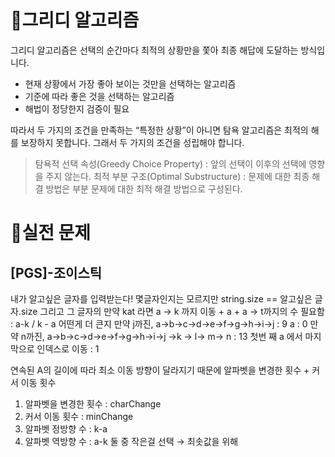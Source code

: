 # 🍯그리디 알고리즘
그리디 알고리즘은 선택의 순간마다 최적의 상황만을 쫓아 최종 해답에 도달하는 방식입니다.
- 현재 상황에서 가장 좋아 보이는 것만을 선택하는 알고리즘
- 기준에 따라 좋은 것을 선택하는 알고리즘
- 해법이 정당한지 검증이 필요

따라서 두 가지의 조건을 만족하는 “특정한 상황”이 아니면 탐욕 알고리즘은 최적의 해를 보장하지 못합니다. 그래서 두 가지의 조건을 성립해야 합니다.

>탐욕적 선택 속성(Greedy Choice Property) : 앞의 선택이 이후의 선택에 영향을 주지 않는다.
최적 부분 구조(Optimal Substructure) : 문제에 대한 최종 해결 방법은 부분 문제에 대한 최적 해결 방법으로 구성된다.

# 📂실전 문제
## [PGS]-조이스틱
내가 알고싶은 글자를 입력받는다! 
몇글자인지는 모르지만 string.size == 알고싶은 글자.size
그리고 그 글자의 만약 kat 라면 
a → k 까지 이동 + a + a → t까지의 수
필요함 : a-k / k - a  어떤게 더 큰지 
만약 j까진,
a→b→c→d→e→f→g→h→i→j : 9
a : 0
만약 n까진,
a→b→c→d→e→f→g→h→i→j →k → l→ m→ n : 13
첫번 째 a 에서 마지막으로 인덱스로 이동 :  1

연속된 A의 길이에 따라 최소 이동 방향이 달라지기 때문에 
알파벳을 변경한 횟수 + 커서 이동 횟수

1. 알파벳을 변경한 횟수 : charChange
2. 커서 이동 횟수 : minChange
3. 알파벳 정방향 수 : k-a 
4. 알파벳 역방향 수 : a-k  둘 중 작은걸 선택 → 최솟값을 위해
